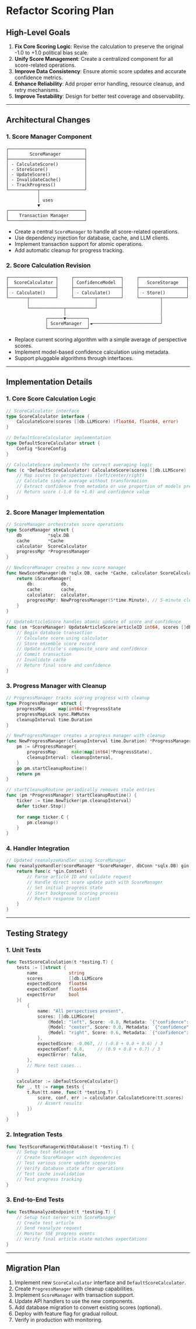 # Refactor Scoring Plan

## High-Level Goals

1. **Fix Core Scoring Logic**: Revise the calculation to preserve the original -1.0 to +1.0 political bias scale.
2. **Unify Score Management**: Create a centralized component for all score-related operations.
3. **Improve Data Consistency**: Ensure atomic score updates and accurate confidence metrics.
4. **Enhance Reliability**: Add proper error handling, resource cleanup, and retry mechanisms.
5. **Improve Testability**: Design for better test coverage and observability.

---

## Architectural Changes

### 1. Score Manager Component

```
┌─────────────────────────────┐
│        ScoreManager         │
├─────────────────────────────┤
│ - CalculateScore()          │
│ - StoreScore()              │
│ - UpdateScore()             │
│ - InvalidateCache()         │
│ - TrackProgress()           │
└───────────┬─────────────────┘
            │
            │ uses
            ▼
┌─────────────────────────────┐
│    Transaction Manager      │
└─────────────────────────────┘
```

- Create a central `ScoreManager` to handle all score-related operations.
- Use dependency injection for database, cache, and LLM clients.
- Implement transaction support for atomic operations.
- Add automatic cleanup for progress tracking.

### 2. Score Calculation Revision

```
┌──────────────────┐     ┌──────────────────┐     ┌──────────────────┐
│  ScoreCalculator │     │ ConfidenceModel  │     │   ScoreStorage   │
├──────────────────┤     ├──────────────────┤     ├──────────────────┤
│ - Calculate()    │     │ - Calculate()    │     │ - Store()        │
└───────┬──────────┘     └────────┬─────────┘     └────────┬─────────┘
        │                         │                        │
        └─────────────┬───────────┘                        │
                      │                                    │
               ┌──────▼────────┐                           │
               │ ScoreManager  │◄──────────────────────────┘
               └───────────────┘
```

- Replace current scoring algorithm with a simple average of perspective scores.
- Implement model-based confidence calculation using metadata.
- Support pluggable algorithms through interfaces.

---

## Implementation Details

### 1. Core Score Calculation Logic

```go
// ScoreCalculator interface
type ScoreCalculator interface {
    CalculateScore(scores []db.LLMScore) (float64, float64, error)
}

// DefaultScoreCalculator implementation
type DefaultScoreCalculator struct {
    Config *ScoreConfig
}

// CalculateScore implements the correct averaging logic
func (c *DefaultScoreCalculator) CalculateScore(scores []db.LLMScore) (float64, float64, error) {
    // Map scores to perspectives (left/center/right)
    // Calculate simple average without transformation
    // Extract confidence from metadata or use proportion of models present
    // Return score (-1.0 to +1.0) and confidence value
}
```

### 2. Score Manager Implementation

```go
// ScoreManager orchestrates score operations
type ScoreManager struct {
    db          *sqlx.DB
    cache       *Cache
    calculator  ScoreCalculator
    progressMgr *ProgressManager
}

// NewScoreManager creates a new score manager
func NewScoreManager(db *sqlx.DB, cache *Cache, calculator ScoreCalculator) *ScoreManager {
    return &ScoreManager{
        db:          db,
        cache:       cache,
        calculator:  calculator,
        progressMgr: NewProgressManager(5*time.Minute), // 5-minute cleanup interval
    }
}

// UpdateArticleScore handles atomic update of score and confidence
func (sm *ScoreManager) UpdateArticleScore(articleID int64, scores []db.LLMScore) (float64, float64, error) {
    // Begin database transaction
    // Calculate score using calculator
    // Store ensemble score record
    // Update article's composite_score and confidence
    // Commit transaction
    // Invalidate cache
    // Return final score and confidence
}
```

### 3. Progress Manager with Cleanup

```go
// ProgressManager tracks scoring progress with cleanup
type ProgressManager struct {
    progressMap     map[int64]*ProgressState
    progressMapLock sync.RWMutex
    cleanupInterval time.Duration
}

// NewProgressManager creates a progress manager with cleanup
func NewProgressManager(cleanupInterval time.Duration) *ProgressManager {
    pm := &ProgressManager{
        progressMap:     make(map[int64]*ProgressState),
        cleanupInterval: cleanupInterval,
    }
    go pm.startCleanupRoutine()
    return pm
}

// startCleanupRoutine periodically removes stale entries
func (pm *ProgressManager) startCleanupRoutine() {
    ticker := time.NewTicker(pm.cleanupInterval)
    defer ticker.Stop()
    
    for range ticker.C {
        pm.cleanup()
    }
}
```

### 4. Handler Integration

```go
// Updated reanalyzeHandler using ScoreManager
func reanalyzeHandler(scoreManager *ScoreManager, dbConn *sqlx.DB) gin.HandlerFunc {
    return func(c *gin.Context) {
        // Parse article ID and validate request
        // Handle direct score update path with ScoreManager
        // Set initial progress state
        // Start background scoring process
        // Return response to client
    }
}
```

---

## Testing Strategy

### 1. Unit Tests

```go
func TestScoreCalculation(t *testing.T) {
    tests := []struct {
        name            string
        scores          []db.LLMScore
        expectedScore   float64
        expectedConf    float64
        expectError     bool
    }{
        {
            name: "All perspectives present",
            scores: []db.LLMScore{
                {Model: "left", Score: -0.8, Metadata: `{"confidence": 0.9}`},
                {Model: "center", Score: 0.0, Metadata: `{"confidence": 0.8}`}, 
                {Model: "right", Score: 0.6, Metadata: `{"confidence": 0.7}`},
            },
            expectedScore: -0.067, // (-0.8 + 0.0 + 0.6) / 3
            expectedConf: 0.8,     // (0.9 + 0.8 + 0.7) / 3
            expectError: false,
        },
        // More test cases...
    }

    calculator := &DefaultScoreCalculator{}
    for _, tt := range tests {
        t.Run(tt.name, func(t *testing.T) {
            score, conf, err := calculator.CalculateScore(tt.scores)
            // Assert results
        })
    }
}
```

### 2. Integration Tests

```go
func TestScoreManagerWithDatabase(t *testing.T) {
    // Setup test database
    // Create ScoreManager with dependencies
    // Test various score update scenarios
    // Verify database state after operations
    // Test cache invalidation
    // Test progress tracking
}
```

### 3. End-to-End Tests

```go
func TestReanalyzeEndpoint(t *testing.T) {
    // Setup test server with ScoreManager
    // Create test article
    // Send reanalyze request
    // Monitor SSE progress events
    // Verify final article state matches expectations
}
```

---

## Migration Plan

1. Implement new `ScoreCalculator` interface and `DefaultScoreCalculator`.
2. Create `ProgressManager` with cleanup capabilities.
3. Implement `ScoreManager` with transaction support.
4. Update API handlers to use the new components.
5. Add database migration to convert existing scores (optional).
6. Deploy with feature flag for gradual rollout.
7. Verify in production with monitoring.